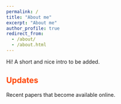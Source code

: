```yaml
---
permalink: /
title: "About me"
excerpt: "About me"
author_profile: true
redirect_from: 
  - /about/
  - /about.html
---
```


Hi! A short and nice intro to be added.

<span style="color: orangered;">Updates</span>
------
Recent papers that become available online.
